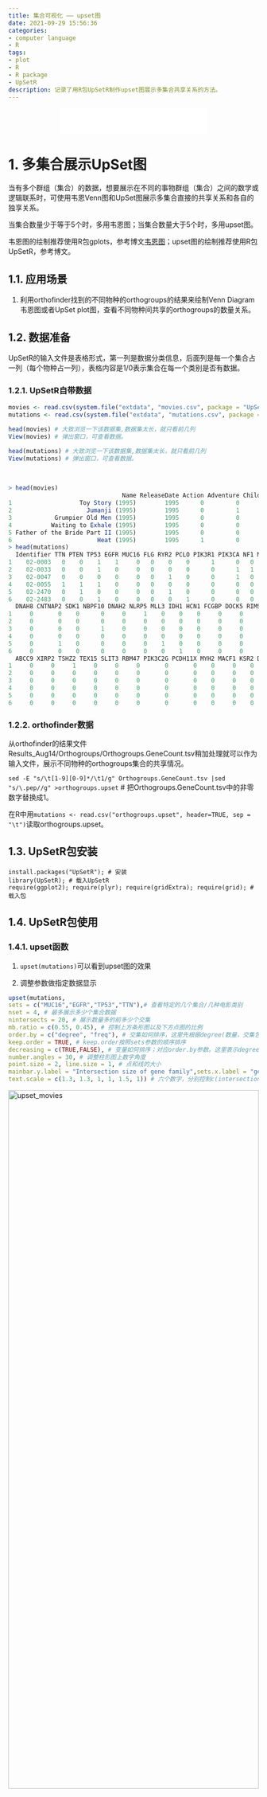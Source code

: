 ```yaml
---
title: 集合可视化 —— upset图
date: 2021-09-29 15:56:36
categories:
- computer language
- R
tags:
- plot
- R
- R package
- UpSetR
description: 记录了用R包UpSetR制作upset图展示多集合共享关系的方法。
---
```


<div align="middle"><iframe frameborder="no" border="0" marginwidth="0" marginheight="0" width=298 height=52 src="//music.163.com/outchain/player?type=2&id=1697043&auto=1&height=32"></iframe></div>

# 1. 多集合展示UpSet图
当有多个群组（集合）的数据，想要展示在不同的事物群组（集合）之间的数学或逻辑联系时，可使用韦恩Venn图和UpSet图展示多集合直接的共享关系和各自的独享关系。

当集合数量少于等于5个时，多用韦恩图；当集合数量大于5个时，多用upset图。

韦恩图的绘制推荐使用R包gplots，参考博文[韦恩图](https://yanzhongsino.github.io/2021/09/29/R_plot_venn/)；upset图的绘制推荐使用R包UpSetR，参考博文。

## 1.1. 应用场景
1. 利用orthofinder找到的不同物种的orthogroups的结果来绘制Venn Diagram韦恩图或者UpSet plot图，查看不同物种间共享的orthogroups的数量关系。

## 1.2. 数据准备
UpSetR的输入文件是表格形式，第一列是数据分类信息，后面列是每一个集合占一列（每个物种占一列），表格内容是1/0表示集合在每一个类别是否有数据。

### 1.2.1. UpSetR自带数据
```R
movies <- read.csv(system.file("extdata", "movies.csv", package = "UpSetR"), header = T, sep=";") # 载入UpSetR包提供的电影数据用作示例。第一行是电影的类别名称，第一列是电影名，第二列是电影上映年度，后面列中的1/0是代表电影是否属于相应的类别。
mutations <- read.csv(system.file("extdata", "mutations.csv", package = "UpSetR"), header = T, sep = ",") # 载入UpsetR包提供的突变数据用作示例。第一行是不同的基因简称，第一列是基因特征ID，数据中的1/0是代表基因是否有对应的特征。

head(movies) # 大致浏览一下该数据集,数据集太长，就只看前几列
View(movies) # 弹出窗口，可查看数据。

head(mutations) # 大致浏览一下该数据集,数据集太长，就只看前几列
View(mutations) # 弹出窗口，可查看数据。
```
<br>

```R
> head(movies)
                                Name ReleaseDate Action Adventure Children Comedy Crime Documentary Drama Fantasy Noir Horror Musical Mystery Romance SciFi Thriller War Western AvgRating Watches
1                   Toy Story (1995)        1995      0         0        1      1     0           0     0       0    0      0       0       0       0     0        0   0       0      4.15    2077
2                     Jumanji (1995)        1995      0         1        1      0     0           0     0       1    0      0       0       0       0     0        0   0       0      3.20     701
3            Grumpier Old Men (1995)        1995      0         0        0      1     0           0     0       0    0      0       0       0       1     0        0   0       0      3.02     478
4           Waiting to Exhale (1995)        1995      0         0        0      1     0           0     1       0    0      0       0       0       0     0        0   0       0      2.73     170
5 Father of the Bride Part II (1995)        1995      0         0        0      1     0           0     0       0    0      0       0       0       0     0        0   0       0      3.01     296
6                        Heat (1995)        1995      1         0        0      0     1           0     0       0    0      0       0       0       0     0        1   0       0      3.88     940
> head(mutations)
  Identifier TTN PTEN TP53 EGFR MUC16 FLG RYR2 PCLO PIK3R1 PIK3CA NF1 MUC17 HMCN1 SPTA1 USH2A RB1 PKHD1 OBSCN AHNAK2 RYR3 RELN FRAS1 GPR98 DNAH5 ATRX APOB TCHH SYNE1 LRP2 KEL HRNR DNAH3 COL6A3 MUC5B LAMA1 DSP
1    02-0003   0    0    1    1     0   0    0    0      1      0   0     1     0     0     0   0     0     0      0    0    0     0     0     1    0    0    0     0    0   0    0     0      0     0     0   0
2    02-0033   0    0    1    0     0   0    0    0      0      1   1     0     0     0     0   1     0     0      0    0    0     0     0     0    0    0    0     0    0   0    0     0      0     0     0   0
3    02-0047   0    0    0    0     0   0    1    0      0      1   0     0     0     0     0   0     0     0      0    1    0     0     0     0    0    0    0     0    0   0    0     0      0     0     0   0
4    02-0055   1    1    1    0     0   0    0    0      0      0   0     0     0     0     0   0     0     1      0    0    0     0     0     0    0    0    0     0    0   0    0     0      1     0     0   0
5    02-2470   0    1    0    0     0   0    1    0      0      0   0     0     0     0     0   0     0     0      0    0    0     0     0     0    0    0    0     0    0   0    0     0      0     0     0   0
6    02-2483   0    0    1    0     0   0    0    1      0      0   0     0     0     0     0   0     0     0      0    0    0     0     0     0    1    1    0     0    0   0    0     0      0     0     0   0
  DNAH8 CNTNAP2 SDK1 NBPF10 DNAH2 NLRP5 MLL3 IDH1 HCN1 FCGBP DOCK5 RIMS2 PCDHA1 MXRA5 HEATR7B2 GRIN2A FGD5 TMEM132D STAG2 SEMA3C SCN9A PRDM9 POM121L12 PIK3CG PDGFRA GABRA6 FLG2 FBN3 FBN2 FAT2 DNAH11 DMD COL1A2
1     0       0    0      0     0     1    0    0    0     0     0     0      0     0        0      0    0        0     0      0     0     0         0      0      0      0    0    0    0    0      0   0      0
2     0       0    0      0     0     0    0    0    0     0     0     0      1     0        0      0    0        0     0      1     0     0         0      0      0      0    0    0    0    0      0   0      0
3     0       0    0      1     0     0    0    0    0     0     0     0      0     0        0      0    0        0     0      0     0     0         0      0      1      0    0    0    0    0      0   0      0
4     0       0    0      0     0     0    0    0    0     0     0     0      0     0        0      0    1        0     0      0     0     0         0      0      0      0    0    0    0    0      0   0      0
5     0       1    0      0     0     0    1    0    0     0     0     0      0     0        0      0    0        0     0      0     0     0         0      0      0      0    0    0    0    0      0   0      0
6     0       0    0      0     0     0    0    1    0     0     0     0      0     0        0      0    0        0     0      1     0     0         0      0      0      0    0    0    0    0      0   0      0
  ABCC9 XIRP2 TSHZ2 TEX15 SLIT3 RBM47 PIK3C2G PCDH11X MYH2 MACF1 KSR2 DNAH9 DCHS2 CSMD3 CDH18 BCOR AHNAK ZAN TRRAP THSD7B TAF1L SPAG17 SLCO5A1 SCN10A RYR1 RIMBP2 PLEKHG4B PCDHB7 NPTX2 NOS1 LZTR1
1     0     0     1     0     0     0       0       0    0     0    0     0     0     0     0    0     0   0     0      0     0      0       0      0    0      0        0      0     0    0     0
2     0     0     0     0     0     0       0       0    0     0    0     0     0     0     0    0     0   0     0      0     0      0       0      0    0      0        0      0     0    0     0
3     0     0     0     0     0     0       0       0    0     0    0     0     0     0     0    0     0   0     0      0     0      0       0      0    0      0        0      0     0    0     0
4     0     0     0     0     0     0       0       0    0     0    0     0     0     0     0    0     0   0     0      0     0      0       0      0    0      0        1      0     0    1     0
5     0     0     0     0     0     0       0       0    0     0    0     0     1     0     0    0     0   0     0      0     0      0       0      0    0      1        0      0     0    0     0
6     0     0     0     0     0     0       0       0    0     0    0     0     0     0     0    0     0   0     0      0     0      0       1      0    0      0        0      0     0    0     0
```

### 1.2.2. orthofinder数据
从orthofinder的结果文件Results_Aug14/Orthogroups/Orthogroups.GeneCount.tsv稍加处理就可以作为输入文件，展示不同物种的orthogroups集合的共享情况。

`sed -E "s/\t[1-9][0-9]*/\t1/g" Orthogroups.GeneCount.tsv |sed "s/\.pep//g" >orthogroups.upset` # 把Orthogroups.GeneCount.tsv中的非零数字替换成1。

在R中用`mutations <- read.csv("orthogroups.upset", header=TRUE, sep = "\t")`读取orthogroups.upset。

## 1.3. UpSetR包安装
```
install.packages("UpSetR"); # 安装
library(UpSetR); # 载入UpSetR
require(ggplot2); require(plyr); require(gridExtra); require(grid); # 载入包
```

## 1.4. UpSetR包使用
### 1.4.1. upset函数
1. `upset(mutations)`可以看到upset图的效果

2. 调整参数做指定数据显示

```R
upset(mutations, 
sets = c("MUC16","EGFR","TP53","TTN"),# 查看特定的几个集合/几种电影类别
nset = 4, # 最多展示多少个集合数据
nintersects = 20, # 展示数量多的前多少个交集
mb.ratio = c(0.55, 0.45), # 控制上方条形图以及下方点图的比例
order.by = c("degree", "freq"), # 交集如何排序，这里先根据degree(数量，交集包含的数字大小)，然后再根据freq(频率，涉及到的交集个数)
keep.order = TRUE, # keep.order按照sets参数的顺序排序
decreasing = c(TRUE,FALSE), # 变量如何排序；对应order.by参数。这里表示degree降序，freq升序。
number.angles = 30, # 调整柱形图上数字角度
point.size = 2, line.size = 1, # 点和线的大小
mainbar.y.label = "Intersection size of gene family",sets.x.label = "genome size", # 坐标轴名称
text.scale = c(1.3, 1.3, 1, 1, 1.5, 1)) # 六个数字，分别控制c(intersectionsize title, intersection size tick labels, set size title, set size ticklabels, set names, numbers above bars)
```

<img src="https://github.com/yanzhongsino/yanzhongsino.github.io/blob/3cabd7b9fd4f1552a69bf5f1797f489be352717a/source/images/R_plot_upset_movies.png?raw=true" width=100% height=60% title="upset_movies" align=center/>

**<p align="center">Figure 1. movies upset</p>**

### 1.4.2. queries参数
upset函数中可以添加queries参数，用于突出显示（上色）部分数据。
1. queries
queries是一个由多个query组成的list；每个query也是一个list，作为一次查询数据并突出显示的请求。

2. query
query也是list格式，由查询函数query和其他参数（param,color,active,query.name）组成，其中query,param是必须设置的参数。
    - query: 指定查询函数，UpSetR有内置(比如intersects)，也可以自定义函数后调用。
    - param: list格式, 指定query作用的数据。
    - color：设置颜色，可选设置。
    - active：显示类型，TRUE/T表示用颜色覆盖条形图，FALSE/F表示在条形图顶端显示三角形。
    - query.name：添加query图例名称。

3. queries参数示例

- 把"EGFR"和"TP53"两个基因共同拥有的突变标上蓝色；把"TTN"基因特有的突变在直方图上标为红色。

```R
upset(mutations, sets=c("MUC16","EGFR","TP53","TTN"), 
queries = list(list(query = intersects,  
params = list("EGFR", "TP53"), # 指定作用的数据
color = "blue", # 设置颜色，未设置会调用默认调色板
active = T,   # 条形图被颜色覆盖
query.name = "share EGFR and TP53"), # 添加query图例
list(query = intersects, params=list("TTN"), color="red", active=T)))
```

<img src="https://github.com/yanzhongsino/yanzhongsino.github.io/blob/hexo/source/images/R_plot_upset_mutations.png?raw=true" width=100% height=60% title="upset_mutations" align=center/>

**<p align="center">Figure 2. mutations upset</p>**

- 把同属Drama和Thriller的电影突出显示，把1970-1980的电影标红。
```
between <- function(row, min, max){
  newData <- (row["ReleaseDate"] < max) & (row["ReleaseDate"] > min)
} # 自定义between函数

upset(movies, sets=c("Drama","Comedy","Action","Thriller","Western","Documentary"),
      queries = list(list(query = intersects, params = list("Drama", "Thriller")),
                     list(query = between, params=list(1970,1980), color="red", active=TRUE)))
```

<img src="https://github.com/yanzhongsino/yanzhongsino.github.io/blob/hexo/source/images/R_plot_upset_movies2.png?raw=true" width=100% height=60% title="upset_movies2" align=center/>

**<p align="center">Figure 3. movies upset 2</p>**

### 1.4.3. 添加属性图
1. 添加箱线图
每次最多添加两个箱线图
`upset(movies, boxplot.summary = c("AvgRating", "ReleaseDate")) `

<img src="https://github.com/yanzhongsino/yanzhongsino.github.io/blob/hexo/source/images/R_plot_upset_boxplot.png?raw=true" width=100% height=70% title="upset_boxplot" align=center/>

**<p align="center">Figure 4. movies upset boxplot</p>**

#### 1.4.3.1. attribute.plots参数
attribute.plots参数用于添加属性图，内置有柱形图，散点图，热图等。
如果想添加密度曲线图，可以自定义plot函数后添加。

1. 添加柱形图和散点图
```R
upset(movies, sets=c("Drama","Comedy","Action","Thriller","Western","Documentary"),
      queries = list(list(query = intersects, params = list("Drama", "Thriller")),
                     list(query = between, params=list(1970,1980), color="red", active=TRUE)),
      attribute.plots=list(gridrows=60, # 添加属性图
      plots=list(
        list(plot=scatter_plot, # 散点图
        x="ReleaseDate", y="AvgRating", # 指定横纵坐标
        queries = T), # T表示显示queries定义的颜色
        list(plot= histogram, x="ReleaseDate", queries = F)), # 直方图
        ncols = 2), # 添加的图分两列
      query.legend = "top") # query图例放在上方
```

<img src="https://github.com/yanzhongsino/yanzhongsino.github.io/blob/3cabd7b9fd4f1552a69bf5f1797f489be352717a/source/images/R_plot_upset_scatter_histogram.png?raw=true" width=100% height=70% title="upset_scatter_histograms" align=center/>

**<p align="center">Figure 5. movies upset scatter histograms</p>**

2. 添加密度曲线图

```R
#自定义密度曲线
another.plot <- function(data, x, y) {
    data$decades <- round_any(as.integer(unlist(data[y])), 10, ceiling)
    data <- data[which(data$decades >= 1970), ]
    myplot <- (ggplot(data, aes_string(x = x)) + geom_density(aes(fill = factor(decades)), 
        alpha = 0.4) + theme(plot.margin = unit(c(0, 0, 0, 0), "cm"), legend.key.size = unit(0.4, "cm")))
}
```

```R
library(plyr)
upset(movies, main.bar.color = "black", mb.ratio = c(0.5, 0.5), queries = list(list(query = intersects, 
    params = list("Drama"), color = "red", active = F), list(query = intersects, 
    params = list("Action", "Drama"), active = T), list(query = intersects, 
    params = list("Drama", "Comedy", "Action"), color = "orange", active = T)), 
    attribute.plots = list(gridrows = 50, plots = list(list(plot = histogram, 
        x = "ReleaseDate", queries = F), list(plot = scatter_plot, x = "ReleaseDate", 
        y = "AvgRating", queries = T), list(plot = another.plot, x = "AvgRating", 
        y = "ReleaseDate", queries = F)), ncols = 3))
```

<img src="https://github.com/yanzhongsino/yanzhongsino.github.io/blob/3cabd7b9fd4f1552a69bf5f1797f489be352717a/source/images/R_plot_upset_density.png?raw=true" width=100% height=70% title="upset_density" align=center/>

**<p align="center">Figure 6. movies upset density</p>**

# 2. references
1. https://github.com/hms-dbmi/UpSetR
2. https://www.jianshu.com/p/324aae3d5ea4
3. https://zhuanlan.zhihu.com/p/35303590
